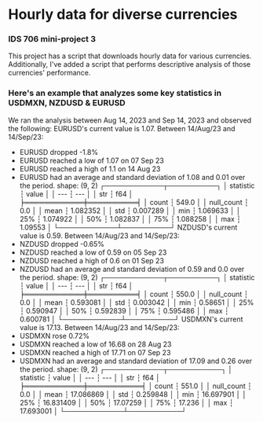# Hourly data for diverse currencies

### IDS 706 mini-project 3

This project has a script that downloads hourly data for various currencies. 
Additionally, I've added a script that performs descriptive analysis of those currencies' performance.

### Here's an example that analyzes some key statistics in USDMXN, NZDUSD & EURUSD

We ran the analysis between Aug 14, 2023 and Sep 14, 2023 and observed the following:
EURUSD's current value is 1.07.
Between 14/Aug/23 and 14/Sep/23:
- EURUSD dropped -1.8%
- EURUSD reached a low of 1.07 on 07 Sep 23
- EURUSD reached a high of 1.1 on 14 Aug 23
- EURUSD had an average and standard deviation of 1.08 and 0.01 over the period.
shape: (9, 2)
┌────────────┬──────────┐
│ statistic  ┆ value    │
│ ---        ┆ ---      │
│ str        ┆ f64      │
╞════════════╪══════════╡
│ count      ┆ 549.0    │
│ null_count ┆ 0.0      │
│ mean       ┆ 1.082352 │
│ std        ┆ 0.007289 │
│ min        ┆ 1.069633 │
│ 25%        ┆ 1.074922 │
│ 50%        ┆ 1.082837 │
│ 75%        ┆ 1.088258 │
│ max        ┆ 1.09553  │
└────────────┴──────────┘
NZDUSD's current value is 0.59.
Between 14/Aug/23 and 14/Sep/23:
- NZDUSD dropped -0.65%
- NZDUSD reached a low of 0.59 on 05 Sep 23
- NZDUSD reached a high of 0.6 on 01 Sep 23
- NZDUSD had an average and standard deviation of 0.59 and 0.0 over the period.
shape: (9, 2)
┌────────────┬──────────┐
│ statistic  ┆ value    │
│ ---        ┆ ---      │
│ str        ┆ f64      │
╞════════════╪══════════╡
│ count      ┆ 550.0    │
│ null_count ┆ 0.0      │
│ mean       ┆ 0.593081 │
│ std        ┆ 0.003042 │
│ min        ┆ 0.58651  │
│ 25%        ┆ 0.590947 │
│ 50%        ┆ 0.592839 │
│ 75%        ┆ 0.595486 │
│ max        ┆ 0.600781 │
└────────────┴──────────┘
USDMXN's current value is 17.13.
Between 14/Aug/23 and 14/Sep/23:
- USDMXN rose 0.72%
- USDMXN reached a low of 16.68 on 28 Aug 23
- USDMXN reached a high of 17.71 on 07 Sep 23
- USDMXN had an average and standard deviation of 17.09 and 0.26 over the period.
shape: (9, 2)
┌────────────┬───────────┐
│ statistic  ┆ value     │
│ ---        ┆ ---       │
│ str        ┆ f64       │
╞════════════╪═══════════╡
│ count      ┆ 551.0     │
│ null_count ┆ 0.0       │
│ mean       ┆ 17.086869 │
│ std        ┆ 0.259848  │
│ min        ┆ 16.697901 │
│ 25%        ┆ 16.831409 │
│ 50%        ┆ 17.07259  │
│ 75%        ┆ 17.236    │
│ max        ┆ 17.693001 │
└────────────┴───────────┘

